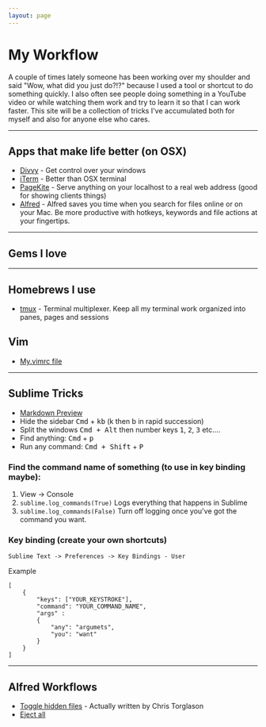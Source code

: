 ```yaml
---
layout: page
---
```


# My Workflow

A couple of times lately someone has been working over my shoulder and said "Wow, what did you just do?!?" because I used a tool or shortcut to do something quickly. I also often see people doing something in a YouTube video or while watching them work and try to learn it so that I can work faster. This site will be a collection of tricks I've accumulated both for myself and also for anyone else who cares.


--------------------------

## Apps that make life better (on OSX)

* [Divvy](http://mizage.com/divvy/) - Get control over your windows
* [iTerm](http://www.iterm2.com/) - Better than OSX terminal
* [PageKite](http://pagekite.net/) - Serve anything on your localhost to a real web address (good for showing clients things)
* [Alfred](http://www.alfredapp.com/) - Alfred saves you time when you search for files online or on your Mac. Be more productive with hotkeys, keywords and file actions at your fingertips.


--------------------------

## Gems I love

--------------------------
## Homebrews I use

* [tmux](http://tmux.sourceforge.net/) - Terminal multiplexer. Keep all my terminal work organized into panes, pages and sessions

## Vim

* [My.vimrc file](https://github.com/MattReimer/my-workflow/blob/master/vim/.vimrc)

--------------------------

## Sublime Tricks

* [Markdown Preview](sublime/md-preview.html)
* Hide the sidebar <kbd>Cmd</kbd> + <kbd>kb</kbd> (k then b in rapid succession)
* Split the windows <kbd>Cmd + Alt</kbd> then number keys <kbd>1</kbd>, <kbd>2</kbd>, <kbd>3</kbd> etc....
* Find anything: <kbd>Cmd</kbd> + <kbd>p</kbd>
* Run any command: <kbd>Cmd + Shift</kbd> + <kbd>P</kbd>

### Find the command name of something (to use in key binding maybe):

1. View -> Console
2. `sublime.log_commands(True)` Logs everything that happens in Sublime
4. `sublime.log_commands(False)` Turn off logging once you've got the command you want.

### Key binding (create your own shortcuts)

`Sublime Text -> Preferences -> Key Bindings - User`

Example 

```
[
	{ 
		"keys": ["YOUR_KEYSTROKE"], 
		"command": "YOUR_COMMAND_NAME",
		"args" :
		{
			"any": "argumets", 
			"you": "want"
		}
	}
]
```

--------------------------

## Alfred Workflows

* [Toggle hidden files](https://github.com/MattReimer/my-workflow/raw/master/alfred/Toggle%20hidden%20files.alfredworkflow) - Actually written by Chris Torglason
* [Eject all](http://alfredtips.tumblr.com/post/3422385132/the-one-in-which-you-want-to-eject-all-with)